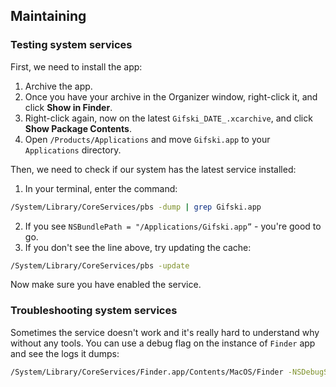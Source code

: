 ## Maintaining

### Testing system services

First, we need to install the app:
1. Archive the app.
2. Once you have your archive in the Organizer window, right-click it, and click **Show in Finder**.
3. Right-click again, now on the latest `Gifski_DATE_.xcarchive`, and click **Show Package Contents**.
4. Open `/Products/Applications` and move `Gifski.app` to your `Applications` directory.

Then, we need to check if our system has the latest service installed:
1. In your terminal, enter the command:
```bash
/System/Library/CoreServices/pbs -dump | grep Gifski.app
```
2. If you see `NSBundlePath = "/Applications/Gifski.app”` - you're good to go.
3. If you don't see the line above, try updating the cache:
```bash
/System/Library/CoreServices/pbs -update
```

Now make sure you have enabled the service.

### Troubleshooting system services

Sometimes the service doesn't work and it's really hard to understand why without any tools. You can use a debug flag on the instance of `Finder` app and see the logs it dumps:

```bash
/System/Library/CoreServices/Finder.app/Contents/MacOS/Finder -NSDebugServices com.sindresorhus.Gifski
```

